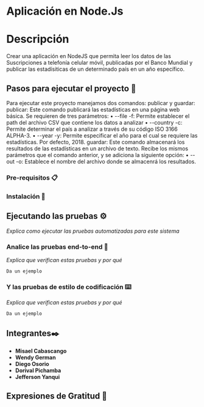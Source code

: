 # Aplicación en Node.Js
# Descripción
Crear una aplicación en NodeJS que permita leer los datos de las
Suscripciones a telefonía celular móvil, publicadas por el Banco
Mundial y publicar las estadísiticas de un determinado país en un
año específico.

## Pasos para ejecutar el proyecto 🚀
Para ejecutar este proyecto manejamos dos comandos:
publicar y guardar:
publicar: Este comando publicará las
estadísticas en una página web básica. Se requieren de tres
parámetros:
• --file -f: Permite establecer el path del archivo CSV que
contiene los datos a analizar
• --country -c: Permite determinar el país a analizar a través
de su código ISO 3166 ALPHA-3.
• --year -y: Permite especificar el año para el cual se
requiere las estadísticas. Por defecto, 2018.
guardar: Este comando almacenará los
resultados de las estadísticas en un archivo de texto. Recibe los
mismos parámetros que el comando anterior, y se adiciona la
siguiente opción:
• --out -o: Establece el nombre del archivo donde se almacenrá
los resultados.
### Pre-requisitos 📋

### Instalación 🔧

## Ejecutando las pruebas ⚙️

_Explica como ejecutar las pruebas automatizadas para este sistema_

### Analice las pruebas end-to-end 🔩

_Explica que verifican estas pruebas y por qué_

```
Da un ejemplo
```

### Y las pruebas de estilo de codificación ⌨️

_Explica que verifican estas pruebas y por qué_

```
Da un ejemplo
```

## Integrantes✒️

* **Misael Cabascango** 
* **Wendy German** 
* **Diego Osorio** 
* **Dorival Pichamba** 
* **Jefferson Yanqui** 
## Expresiones de Gratitud 🎁








